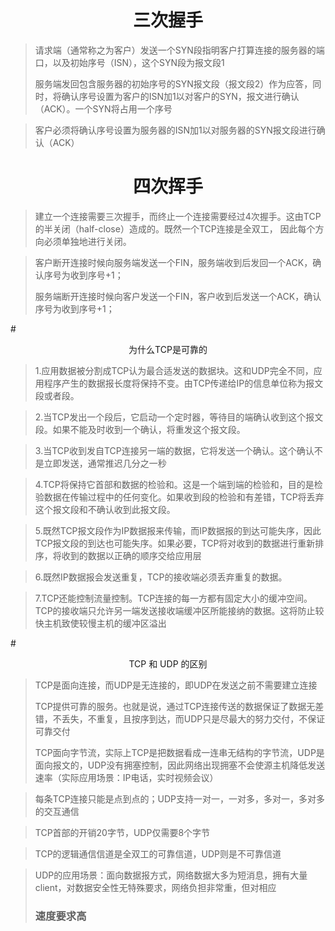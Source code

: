 # <center>三次握手</center>

>请求端（通常称之为客户）发送一个SYN段指明客户打算连接的服务器的端口，以及初始序号（ISN），这个SYN段为报文段1</br>
>
>服务端发回包含服务器的初始序号的SYN报文段（报文段2）作为应答，同时，将确认序号设置为客户的ISN加1以对客户的SYN，报文进行确认（ACK）。一个SYN将占用一个序号</br>

>客户必须将确认序号设置为服务器的ISN加1以对服务器的SYN报文段进行确认（ACK）

# <center>四次挥手</center>

>建立一个连接需要三次握手，而终止一个连接需要经过4次握手。这由TCP的半关闭（half-close）造成的。既然一个TCP连接是全双工，
因此每个方向必须单独地进行关闭。

>客户断开连接时候向服务端发送一个FIN，服务端收到后发回一个ACK，确认序号为收到序号+1；
>
>服务端断开连接时候向客户发送一个FIN，客户收到后发送一个ACK，确认序号为收到序号+1；


#<center>为什么TCP是可靠的</center>
>1.应用数据被分割成TCP认为最合适发送的数据块。这和UDP完全不同，应用程序产生的数据报长度将保持不变。由TCP传递给IP的信息单位称为报文段或者段。

>2.当TCP发出一个段后，它启动一个定时器，等待目的端确认收到这个报文段。如果不能及时收到一个确认，将重发这个报文段。

>3.当TCP收到发自TCP连接另一端的数据，它将发送一个确认。这个确认不是立即发送，通常推迟几分之一秒

>4.TCP将保持它首部和数据的检验和。这是一个端到端的检验和，目的是检验数据在传输过程中的任何变化。如果收到段的检验和有差错，TCP将丢弃这个报文段和不确认收到此报文段。

>5.既然TCP报文段作为IP数据报来传输，而IP数据报的到达可能失序，因此TCP报文段的到达也可能失序。如果必要，TCP将对收到的数据进行重新排序，将收到的数据以正确的顺序交给应用层

>6.既然IP数据报会发送重复，TCP的接收端必须丢弃重复的数据。

>7.TCP还能控制流量控制。TCP连接的每一方都有固定大小的缓冲空间。TCP的接收端只允许另一端发送接收端缓冲区所能接纳的数据。这将防止较快主机致使较慢主机的缓冲区溢出

#<center>TCP 和 UDP 的区别</center>
>TCP是面向连接，而UDP是无连接的，即UDP在发送之前不需要建立连接
>
>TCP提供可靠的服务。也就是说，通过TCP连接传送的数据保证了数据无差错，不丢失，不重复，且按序到达，而UDP只是尽最大的努力交付，不保证可靠交付
>
>TCP面向字节流，实际上TCP是把数据看成一连串无结构的字节流，UDP是面向报文的，UDP没有拥塞控制，因此网络出现拥塞不会使源主机降低发送速率（实际应用场景：IP电话，实时视频会议）

>每条TCP连接只能是点到点的；UDP支持一对一，一对多，多对一，多对多的交互通信

>TCP首部的开销20字节，UDP仅需要8个字节

>TCP的逻辑通信信道是全双工的可靠信道，UDP则是不可靠信道

>UDP的应用场景：面向数据报方式，网络数据大多为短消息，拥有大量client，对数据安全性无特殊要求，网络负担非常重，但对相应<h3>速度要求高</h3>